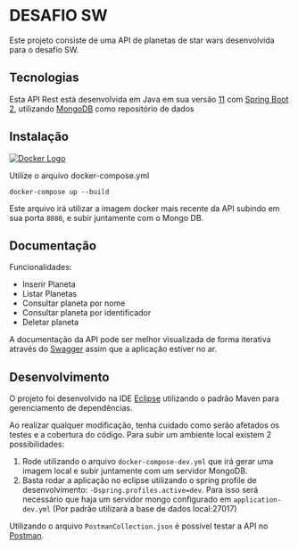 # DESAFIO SW

Este projeto consiste de uma API de planetas de star wars desenvolvida para o desafio SW.

## Tecnologias

Esta API Rest está desenvolvida em Java em sua versão <a href="https://www.oracle.com/technetwork/java/javase/downloads/jdk11-downloads-5066655.html">11</a> com <a href="https://spring.io/projects/spring-boot">Spring Boot 2</a>, utilizando <a href="https://www.mongodb.com/">MongoDB</a> como repositório de dados

## Instalação

[![Docker Logo](https://d207aa93qlcgug.cloudfront.net/1.95.5.qa/img/nav/docker-logo-loggedout.png)](https://hub.docker.com/r/marcosmele/starwars-api/)

Utilize o arquivo docker-compose.yml 

`docker-compose up --build`

Este arquivo irá utilizar a imagem docker mais recente da API subindo em sua porta `8080`, e subir juntamente com o Mongo DB.

## Documentação

Funcionalidades:

* Inserir Planeta
* Listar Planetas
* Consultar planeta por nome
* Consultar planeta por identificador
* Deletar planeta

A documentação da API pode ser melhor visualizada de forma iterativa através do <a href="http://localhost:8080/starwars/swagger-ui.html">Swagger</a> assim que a aplicação estiver no ar.

## Desenvolvimento

O projeto foi desenvolvido na IDE <a href="https://www.eclipse.org/">Eclipse</a> utilizando o padrão Maven para gerenciamento de dependências.

Ao realizar qualquer modificação, tenha cuidado como serão afetados os testes e a cobertura do código.
Para subir um ambiente local existem 2 possibilidades:


1.  Rode utilizando o arquivo `docker-compose-dev.yml` que irá gerar uma imagem local e subir juntamente com um servidor MongoDB.
2.  Basta rodar a aplicação no eclipse utilizando o spring profile de desenvolvimento: `-Dspring.profiles.active=dev`. Para isso será necessário que haja um servidor mongo configurado em `application-dev.yml` (Por padrão utilizará a base de dados local:27017)  

Utilizando o arquivo `PostmanCollection.json` é possível testar a API no <a href="https://www.getpostman.com/">Postman</a>.
